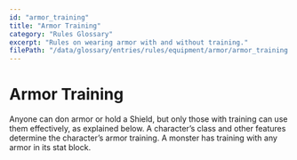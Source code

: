 ```yaml
---
id: "armor_training"
title: "Armor Training"
category: "Rules Glossary"
excerpt: "Rules on wearing armor with and without training."
filePath: "/data/glossary/entries/rules/equipment/armor/armor_training.md"
---
```

# Armor Training
Anyone can don armor or hold a Shield, but only those with training can use them effectively, as explained below. A character’s class and other features determine the character’s armor training. A monster has training with any armor in its stat block.